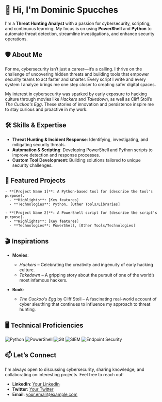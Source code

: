 # 👋 Hi, I'm Dominic Spucches

I'm a **Threat Hunting Analyst** with a passion for cybersecurity, scripting, and continuous learning. My focus is on using **PowerShell** and **Python** to automate threat detection, streamline investigations, and enhance security operations.

## 🛡️ About Me

For me, cybersecurity isn’t just a career—it’s a calling. I thrive on the challenge of uncovering hidden threats and building tools that empower security teams to act faster and smarter. Every script I write and every system I analyze brings me one step closer to creating safer digital spaces.

My interest in cybersecurity was sparked by early exposure to hacking culture through movies like *Hackers* and *Takedown*, as well as Cliff Stoll’s *The Cuckoo's Egg*. These stories of innovation and persistence inspire me to stay curious and proactive in my work.

## 🛠️ Skills & Expertise

- **Threat Hunting & Incident Response**: Identifying, investigating, and mitigating security threats.
- **Automation & Scripting**: Developing PowerShell and Python scripts to improve detection and response processes.
- **Custom Tool Development**: Building solutions tailored to unique security challenges.

## 📂 Featured Projects

```
- **[Project Name 1]**: A Python-based tool for [describe the tool's purpose].
  - **Highlights**: [Key features]
  - **Technologies**: Python, [Other Tools/Libraries]

- **[Project Name 2]**: A PowerShell script for [describe the script's purpose].
  - **Highlights**: [Key features]
  - **Technologies**: PowerShell, [Other Tools/Technologies]

```

## 🎬 Inspirations

- **Movies**:
  - *Hackers* – Celebrating the creativity and ingenuity of early hacking culture.
  - *Takedown* – A gripping story about the pursuit of one of the world’s most infamous hackers.
  
- **Book**:  
  - *The Cuckoo's Egg* by Cliff Stoll – A fascinating real-world account of cyber sleuthing that continues to influence my approach to threat hunting.

## 🖥️ Technical Proficiencies

![Python](https://img.shields.io/badge/Python-3776AB?style=flat&logo=python&logoColor=white) 
![PowerShell](https://img.shields.io/badge/PowerShell-5391FE?style=flat&logo=PowerShell&logoColor=white) 
![Git](https://img.shields.io/badge/Git-F05032?style=flat&logo=git&logoColor=white) 
![SIEM](https://img.shields.io/badge/SIEM-FF5733?style=flat) 
![Endpoint Security](https://img.shields.io/badge/Endpoint_Security-0078D7?style=flat)

## 📫 Let’s Connect

I'm always open to discussing cybersecurity, sharing knowledge, and collaborating on interesting projects. Feel free to reach out!

- **LinkedIn**: [Your LinkedIn](https://linkedin.com/in/yourprofile)
- **Twitter**: [Your Twitter](https://twitter.com/yourhandle)
- **Email**: [your.email@example.com](mailto:your.email@example.com)
